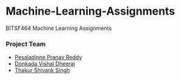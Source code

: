 # Machine-Learning-Assignments
BITSF464 Machine Learning Assignments

### Project Team
<ul>
  <li><a href="https://github.com/PranavReddyP16">Pesaladinne Pranav Reddy</a></li>
  <li><a href="">Donkada Vishal Dheeraj</a></li>
  <li><a href="https://github.com/Shivankthakur">Thakur Shivank Singh</a></li>
</ul>
